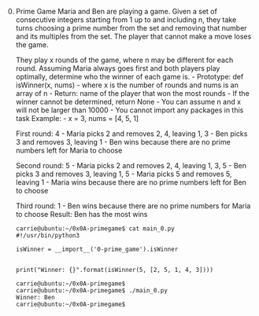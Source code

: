 0. Prime Game
    Maria and Ben are playing a game. Given a set of consecutive integers starting from 1 up to and including n, they take turns choosing a prime number from the set and removing that number and its multiples from the set. The player that cannot make a move loses the game.

    They play x rounds of the game, where n may be different for each round. Assuming Maria always goes first and both players play optimally, determine who the winner of each game is.
        - Prototype: def isWinner(x, nums)
        - where x is the number of rounds and nums is an array of n
        - Return: name of the player that won the most rounds
        - If the winner cannot be determined, return None
        - You can assume n and x will not be larger than 10000
        - You cannot import any packages in this task
    Example:
        - x = 3, nums = [4, 5, 1]

    First round: 4
        - Maria picks 2 and removes 2, 4, leaving 1, 3
        - Ben picks 3 and removes 3, leaving 1
        - Ben wins because there are no prime numbers left for Maria to choose

    Second round: 5
        - Maria picks 2 and removes 2, 4, leaving 1, 3, 5
        - Ben picks 3 and removes 3, leaving 1, 5
        - Maria picks 5 and removes 5, leaving 1
        - Maria wins because there are no prime numbers left for Ben to choose

    Third round: 1
        - Ben wins because there are no prime numbers for Maria to choose
    Result: Ben has the most wins
    ```
    carrie@ubuntu:~/0x0A-primegame$ cat main_0.py
    #!/usr/bin/python3

    isWinner = __import__('0-prime_game').isWinner


    print("Winner: {}".format(isWinner(5, [2, 5, 1, 4, 3])))

    carrie@ubuntu:~/0x0A-primegame$
    carrie@ubuntu:~/0x0A-primegame$ ./main_0.py
    Winner: Ben
    carrie@ubuntu:~/0x0A-primegame$
    ```
